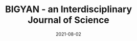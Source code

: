 ---
date: 2021-08-02
##
title:    BIGYAN - an Interdisciplinary Journal of Science 
## Titel der Publikation, beispielweise The Lancet.
##
authors: 'Rana, A'
##
status:   default
##
en:
  subtitle:   'Immunity Booster Foods and COVID-19'
  ##
  description: 'The novel coronavirus (COVID-19) has spread rapidly to numerous countries and has been declared as pandemic by the World Health Organization. Peoples with low immunity are being mostly affected by the coronavirus. However, Plantbased foods increased the intestinal beneficial bacteria which are very much helpful to increase the immunity of people by 85%. Using various minerals like Zinc, Magnesium, selenium, etc vitamin C, D, and E rich foods, sufficient amount of water and healthy lifestyle one can easily boost immunity and can overcome various infections including COVID-19. This paper focused on the use of plant-based foods for enhancing the immunity of human being against COVID-19.'
  ## 
  tags:    [COVID-19,  immunity booster foods, vitamins rich foods]
## 
de: 
  ##
  subtitle:   'Immunitätsfördernde Lebensmittel und COVID-19'
  ##
  description: 'Das neuartige Coronavirus (COVID-19) hat sich rasch in zahlreichen Ländern ausgebreitet und wurde von der Weltgesundheitsorganisation zur Pandemie erklärt. Vor allem Menschen mit geringer Immunität sind von dem Coronavirus betroffen. Pflanzliche Lebensmittel erhöhen jedoch die Anzahl der nützlichen Darmbakterien, die sehr hilfreich sind, um die Immunität der Menschen um 85 % zu erhöhen. Mit verschiedenen Mineralien wie Zink, Magnesium, Selen usw., Vitamin-C-, Vitamin-D- und Vitamin-E-reichen Lebensmitteln, einer ausreichenden Menge an Wasser und einer gesunden Lebensweise kann man die Immunität leicht stärken und verschiedene Infektionen, einschließlich COVID-19, überwinden. Dieser Artikel konzentriert sich auf die Verwendung von pflanzlichen Lebensmitteln zur Stärkung der Immunität des Menschen gegen COVID-19.'
  ## 
  ##
  tags:     [COVID-19, immunitätsfördernde Lebensmittel, vitaminreiche Lebensmittel]
##
group:  "Treatments"
##
credit:      https://sabangcollege.ac.in/wp-content/uploads/2021/09/Vol-1-No.-1-Article-1.pdf
##
## 2020-09-30_10.1038_s41590-020-00808-x.md
---